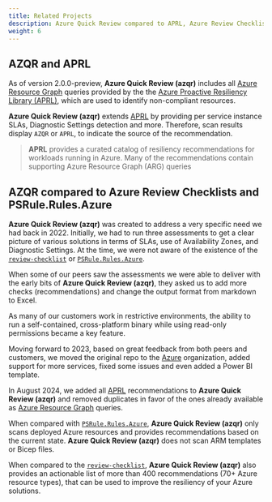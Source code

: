 ```yaml
---
title: Related Projects
description: Azure Quick Review compared to APRL, Azure Review Checklists and PSRule.Rules.Azure
weight: 6
---
```


## AZQR and APRL

As of version 2.0.0-preview, **Azure Quick Review (azqr)** includes all [Azure Resource Graph](https://learn.microsoft.com/azure/governance/resource-graph/overview) queries provided by the the [Azure Proactive Resiliency Library (APRL)](https://aka.ms/aprl), which are used to identify non-compliant resources. 

**Azure Quick Review (azqr)** extends [APRL](https://aka.ms/aprl) by providing per service instance SLAs, Diagnostic Settings detection and more. Therefore, scan results display `AZQR` or `APRL`, to indicate the source of the recommendation.

> **APRL** provides a curated catalog of resiliency recommendations for workloads running in Azure. Many of the recommendations contain supporting Azure Resource Graph (ARG) queries

## AZQR compared to Azure Review Checklists and PSRule.Rules.Azure

**Azure Quick Review (azqr)** was created to address a very specific need we had back in 2022. Initially, we had to run three assessments to get a clear picture of various solutions in terms of SLAs, use of Availability Zones, and Diagnostic Settings. At the time, we were not aware of the existence of the [`review-checklist`](https://github.com/Azure/review-checklists) or [`PSRule.Rules.Azure`](https://github.com/Azure/PSRule.Rules.Azure).

When some of our peers saw the assessments we were able to deliver with the early bits of **Azure Quick Review (azqr)**, they asked us to add more checks (recommendations) and change the output format from markdown to Excel.

As many of our customers work in restrictive environments, the ability to run a self-contained, cross-platform binary while using read-only permissions became a key feature.

Moving forward to 2023, based on great feedback from both peers and customers, we moved the original repo to the [Azure](https://aka.ms/azqr) organization, added support for more services, fixed some issues and even added a Power BI template.

In August 2024, we added all [APRL](https://aka.ms/aprl) recommendations to **Azure Quick Review (azqr)** and removed duplicates in favor of the ones already available as [Azure Resource Graph](https://learn.microsoft.com/azure/governance/resource-graph/overview) queries.

When compared with [`PSRule.Rules.Azure`](https://github.com/Azure/PSRule.Rules.Azure), **Azure Quick Review (azqr)** only scans deployed Azure resources and provides recommendations based on the current state. **Azure Quick Review (azqr)** does not scan ARM templates or Bicep files.

When compared to the [`review-checklist`](https://github.com/Azure/review-checklists), **Azure Quick Review (azqr)** also provides an actionable list of more than 400 recommendations (70+ Azure resource types), that can be used to improve the resiliency of your Azure solutions. 